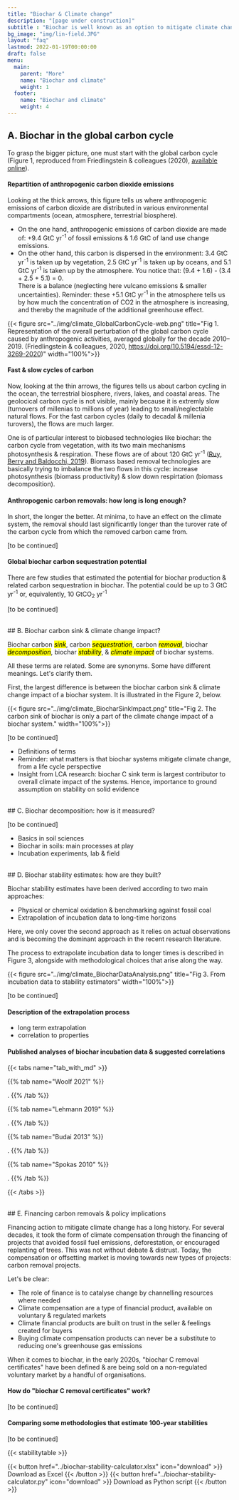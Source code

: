 ```yaml
---
title: "Biochar & Climate change"
description: "[page under construction]"
subtitle : "Biochar is well known as an option to mitigate climate change. Here, we want to give the big picture & revisit some of the basic science behind it."
bg_image: "img/lin-field.JPG"
layout: "faq"
lastmod: 2022-01-19T00:00:00
draft: false
menu:
  main:
    parent: "More"
    name: "Biochar and climate"
    weight: 1
  footer:
    name: "Biochar and climate"
    weight: 4
---
```


## A. Biochar in the global carbon cycle

To grasp the bigger picture, one must start with the global carbon cycle (Figure 1, reproduced from Friedlingstein & colleagues (2020), [available online](https://doi.org/10.5194/essd-12-3269-2020)).

#### Repartition of anthropogenic carbon dioxide emissions
Looking at the thick arrows, this figure tells us where anthropogenic emissions of carbon dioxide are distributed in various environmental compartments (ocean, atmosphere, terrestrial biosphere). 
- On the one hand, anthropogenic emissions of carbon dioxide are made of: +9.4 GtC yr<sup>-1</sup> of fossil emissions & 1.6 GtC of land use change emissions. 
- On the other hand, this carbon is dispersed in the environment: 3.4 GtC yr<sup>-1</sup> is taken up by vegetation,  2.5 GtC yr<sup>-1</sup> is taken up by oceans, and 5.1 GtC yr<sup>-1</sup> is taken up by the atmosphere. You notice that: (9.4 + 1.6) - (3.4 + 2.5 + 5.1) = 0.  
There is a balance (neglecting here vulcano emissions & smaller uncertainties). Reminder: these +5.1 GtC yr<sup>-1</sup> in the atmosphere tells us by how much the concentration of CO2 in the atmosphere is increasing, and thereby the magnitude of the additional greenhouse effect. 

{{< figure src="../img/climate_GlobalCarbonCycle-web.png" title="Fig 1. Representation of the overall perturbation of the global carbon cycle caused by anthropogenic activities, averaged globally for the decade 2010–2019. (Friedlingstein & colleagues, 2020, https://doi.org/10.5194/essd-12-3269-2020)" width="100%">}}<br />

#### Fast & slow cycles of carbon
Now, looking at the thin arrows, the figures tells us about carbon cycling in the ocean, the terrestrial biosphere, rivers, lakes, and coastal areas. The geolocical carbon cycle is not visible, mainly because it is extremly slow (turnovers of millenias to millions of year) leading to small/neglectable natural flows. For the fast carbon cycles (daily to decadal & millenia turovers), the flows are much larger. 

One is of particular interest to biobased technologies like biochar: the carbon cycle from vegetation, with its two main mechanisms photosynthesis & respiration. These flows are of about 120 GtC yr<sup>-1</sup> ([Ruy, Berry and Baldocchi, 2019](https://www.sciencedirect.com/science/article/pii/S0034425719300161)). Biomass based removal technologies are basically trying to imbalance the two flows in this cycle: increase photosynthesis (biomass productivity) & slow down respirtation (biomass decomposition). 

<!-- Nature Knowledge https://www.nature.com/scitable/knowledge/library/terrestrial-primary-production-fuel-for-life-17567411/ -->

#### Anthropogenic carbon removals: how long is long enough?

In short, the longer the better. At minima, to have an effect on the climate system, the removal should last significantly longer than the turover rate of the carbon cycle from which the removed carbon came from. 

[to be continued]

#### Global biochar carbon sequestration potential

There are few studies that estimated the potential for biochar production & related carbon sequestration in biochar. The potential could be up to 3 GtC yr<sup>-1</sup> or, equivalently, 10 GtCO<sub>2</sub> yr<sup>-1</sup>

[to be continued]

<br />
## B. Biochar carbon sink & climate change impact?

Biochar carbon <mark>*sink*</mark>, carbon <mark>*sequestration*</mark>, carbon <mark>*removal*</mark>, biochar <mark>*decomposition*</mark>, biochar <mark>*stability*</mark>, & <mark>*climate impact*</mark> of biochar systems. 

All these terms are related. Some are synonyms. Some have different meanings. Let's clarify them.

First, the largest difference is between the biochar carbon sink & climate change impact of a biochar system. It is illustrated in the Figure 2, below.

{{< figure src="../img/climate_BiocharSinkImpact.png" title="Fig 2. The carbon sink of biochar is only a part of the climate change impact of a biochar system." width="100%">}}<br />

[to be continued]
- Definitions of terms
- Reminder: what matters is that biochar systems mitigate climate change, from a life cycle perspective
- Insight from LCA research: biochar C sink term is largest contributor to overall climate impact of the systems. Hence, importance to ground assumption on stability on solid evidence


<br />
## C. Biochar decomposition: how is it measured?

[to be continued]

- Basics in soil sciences
- Biochar in soils: main processes at play
- Incubation experiments, lab & field

<br />
## D. Biochar stability estimates: how are they built?

Biochar stability estimates have been derived according to two main approaches:
- Physical or chemical oxidation & benchmarking against fossil coal
- Extrapolation of incubation data to long-time horizons

Here, we only cover the second approach as it relies on actual observations and is becoming the dominant approach in the recent research literature.

The process to extrapolate incubation data to longer times is described in Figure 3, alongside with methodological choices that arise along the way.

{{< figure src="../img/climate_BiocharDataAnalysis.png" title="Fig 3. From incubation data to stability estimators" width="100%">}}<br />


[to be continued]

#### Description of the extrapolation process
- long term extrapolation
- correlation to properties 

#### Published analyses of biochar incubation data & suggested correlations

{{< tabs name="tab_with_md" >}}

  {{% tab name="Woolf 2021" %}}
  
  .
  {{% /tab %}}
  
  {{% tab name="Lehmann 2019" %}}
  
  .
  {{% /tab %}}

  {{% tab name="Budai 2013" %}}
  
  .
  {{% /tab %}}

  {{% tab name="Spokas 2010" %}}
  
  .
  {{% /tab %}}

{{< /tabs >}}

  

<br />
## E. Financing carbon removals & policy implications

  Financing action to mitigate climate change has a long history. For several decades, it took the form of climate compensation through the financing of projects that avoided fossil fuel emissions, deforestation, or encouraged replanting of trees. This was not without debate & distrust. Today, the compensation or offsetting market is moving towards new types of projects: carbon removal projects.

  Let's be clear:
  <ul><li>The role of finance is to catalyse change by channelling resources where needed</li>
  <li>Climate compensation are a type of financial product, available on voluntary & regulated markets</li>
  <li>Climate financial products are built on trust in the seller & feelings created for buyers</li>
  <li>Buying climate compensation products can never be a substitute to reducing one's greenhouse gas emissions</li>
  </ul>


When it comes to biochar, in the early 2020s, "biochar C removal certificates" have been defined & are being sold on a non-regulated voluntary market by a handful of organisations.

#### How do "biochar C removal certificates" work?

[to be continued]

#### Comparing some methodologies that estimate 100-year stabilities

[to be continued]


{{< stabilitytable >}}

{{< button href="../biochar-stability-calculator.xlsx" icon="download" >}} Download as Excel {{< /button >}}
{{< button href="../biochar-stability-calculator.py" icon="download" >}} Download as Python script {{< /button >}}

